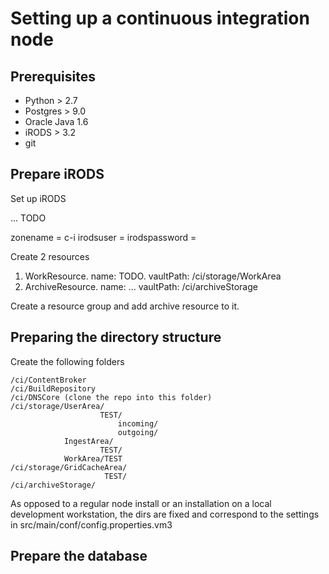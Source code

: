 # Setting up a continuous integration node

## Prerequisites

* Python > 2.7
* Postgres > 9.0
* Oracle Java 1.6
* iRODS > 3.2
* git

## Prepare iRODS

Set up iRODS

... TODO

zonename = c-i
irodsuser = 
irodspassword =

Create 2 resources 

1. WorkResource. name: TODO. vaultPath: /ci/storage/WorkArea
2. ArchiveResource. name: ... vaultPath: /ci/archiveStorage

Create a resource group and add archive resource to it.

## Preparing the directory structure

Create the following folders

    /ci/ContentBroker
    /ci/BuildRepository
    /ci/DNSCore (clone the repo into this folder)
    /ci/storage/UserArea/
                        TEST/
                            incoming/
                            outgoing/
                IngestArea/
                        TEST/
                WorkArea/TEST
    /ci/storage/GridCacheArea/
                         TEST/
    /ci/archiveStorage/
                         
As opposed to a regular node install or an installation on a local development workstation,
the dirs are fixed and correspond to the settings in src/main/conf/config.properties.vm3

## Prepare the database





